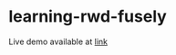 # learning-rwd-fusely

Live demo available at [link](https://sylwia-laboszczak.github.io/learning-rwd-fusely/)
